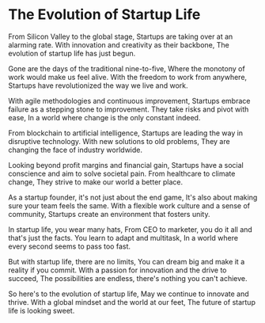 # The Evolution of Startup Life

From Silicon Valley to the global stage,
Startups are taking over at an alarming rate.
With innovation and creativity as their backbone,
The evolution of startup life has just begun.

Gone are the days of the traditional nine-to-five,
Where the monotony of work would make us feel alive.
With the freedom to work from anywhere,
Startups have revolutionized the way we live and work.

With agile methodologies and continuous improvement,
Startups embrace failure as a stepping stone to improvement.
They take risks and pivot with ease,
In a world where change is the only constant indeed.

From blockchain to artificial intelligence,
Startups are leading the way in disruptive technology.
With new solutions to old problems,
They are changing the face of industry worldwide.

Looking beyond profit margins and financial gain,
Startups have a social conscience and aim to solve societal pain.
From healthcare to climate change,
They strive to make our world a better place.

As a startup founder, it's not just about the end game,
It's also about making sure your team feels the same.
With a flexible work culture and a sense of community,
Startups create an environment that fosters unity.

In startup life, you wear many hats,
From CEO to marketer, you do it all and that's just the facts.
You learn to adapt and multitask,
In a world where every second seems to pass too fast.

But with startup life, there are no limits,
You can dream big and make it a reality if you commit.
With a passion for innovation and the drive to succeed,
The possibilities are endless, there's nothing you can't achieve.

So here's to the evolution of startup life,
May we continue to innovate and thrive.
With a global mindset and the world at our feet,
The future of startup life is looking sweet.